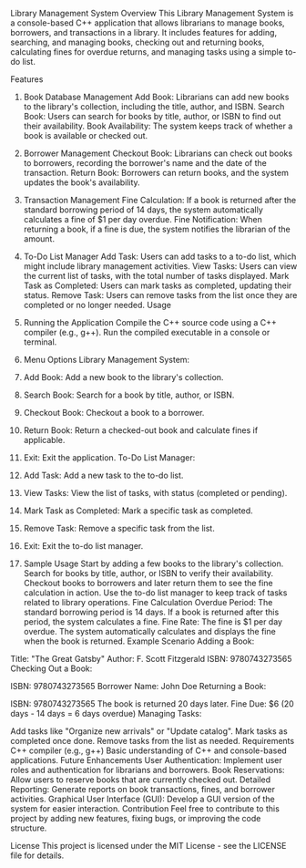 Library Management System
Overview
This Library Management System is a console-based C++ application that allows librarians to manage books, borrowers, and transactions in a library. It includes features for adding, searching, and managing books, checking out and returning books, calculating fines for overdue returns, and managing tasks using a simple to-do list.

Features
1. Book Database Management
Add Book: Librarians can add new books to the library's collection, including the title, author, and ISBN.
Search Book: Users can search for books by title, author, or ISBN to find out their availability.
Book Availability: The system keeps track of whether a book is available or checked out.
2. Borrower Management
Checkout Book: Librarians can check out books to borrowers, recording the borrower's name and the date of the transaction.
Return Book: Borrowers can return books, and the system updates the book's availability.
3. Transaction Management
Fine Calculation: If a book is returned after the standard borrowing period of 14 days, the system automatically calculates a fine of $1 per day overdue.
Fine Notification: When returning a book, if a fine is due, the system notifies the librarian of the amount.
4. To-Do List Manager
Add Task: Users can add tasks to a to-do list, which might include library management activities.
View Tasks: Users can view the current list of tasks, with the total number of tasks displayed.
Mark Task as Completed: Users can mark tasks as completed, updating their status.
Remove Task: Users can remove tasks from the list once they are completed or no longer needed.
Usage
1. Running the Application
Compile the C++ source code using a C++ compiler (e.g., g++).
Run the compiled executable in a console or terminal.
2. Menu Options
Library Management System:

1. Add Book: Add a new book to the library's collection.
2. Search Book: Search for a book by title, author, or ISBN.
3. Checkout Book: Checkout a book to a borrower.
4. Return Book: Return a checked-out book and calculate fines if applicable.
5. Exit: Exit the application.
To-Do List Manager:

1. Add Task: Add a new task to the to-do list.
2. View Tasks: View the list of tasks, with status (completed or pending).
3. Mark Task as Completed: Mark a specific task as completed.
4. Remove Task: Remove a specific task from the list.
5. Exit: Exit the to-do list manager.
3. Sample Usage
Start by adding a few books to the library's collection.
Search for books by title, author, or ISBN to verify their availability.
Checkout books to borrowers and later return them to see the fine calculation in action.
Use the to-do list manager to keep track of tasks related to library operations.
Fine Calculation
Overdue Period: The standard borrowing period is 14 days. If a book is returned after this period, the system calculates a fine.
Fine Rate: The fine is $1 per day overdue. The system automatically calculates and displays the fine when the book is returned.
Example Scenario
Adding a Book:

Title: "The Great Gatsby"
Author: F. Scott Fitzgerald
ISBN: 9780743273565
Checking Out a Book:

ISBN: 9780743273565
Borrower Name: John Doe
Returning a Book:

ISBN: 9780743273565
The book is returned 20 days later.
Fine Due: $6 (20 days - 14 days = 6 days overdue)
Managing Tasks:

Add tasks like "Organize new arrivals" or "Update catalog".
Mark tasks as completed once done.
Remove tasks from the list as needed.
Requirements
C++ compiler (e.g., g++)
Basic understanding of C++ and console-based applications.
Future Enhancements
User Authentication: Implement user roles and authentication for librarians and borrowers.
Book Reservations: Allow users to reserve books that are currently checked out.
Detailed Reporting: Generate reports on book transactions, fines, and borrower activities.
Graphical User Interface (GUI): Develop a GUI version of the system for easier interaction.
Contribution
Feel free to contribute to this project by adding new features, fixing bugs, or improving the code structure.

License
This project is licensed under the MIT License - see the LICENSE file for details.
